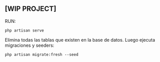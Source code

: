 

## [WIP PROJECT]

RUN:
```
php artisan serve
```

Elimina todas las tablas que existen en la base de datos. Luego ejecuta migraciones y seeders:
```
php artisan migrate:fresh --seed
```